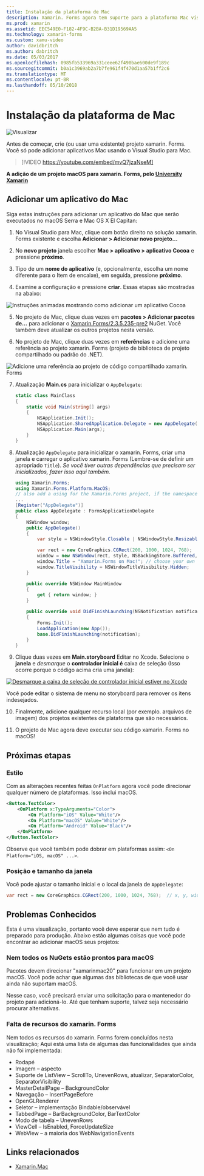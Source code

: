 ```yaml
---
title: Instalação da plataforma de Mac
description: Xamarin. Forms agora tem suporte para a plataforma Mac visualização
ms.prod: xamarin
ms.assetid: EEC549E0-F182-4F9C-B2BA-B31D19569AA5
ms.technology: xamarin-forms
ms.custom: xamu-video
author: davidbritch
ms.author: dabritch
ms.date: 05/03/2017
ms.openlocfilehash: 0985fb533969a331ceee62f490bae600de9f189c
ms.sourcegitcommit: b0a1c3969ab2a7b7fe961f4f470d1aa57b1ff2c6
ms.translationtype: MT
ms.contentlocale: pt-BR
ms.lasthandoff: 05/10/2018
---
```

# <a name="mac-platform-setup"></a>Instalação da plataforma de Mac

![Visualizar](~/media/shared/preview.png)

Antes de começar, crie (ou usar uma existente) projeto xamarin. Forms.
Você só pode adicionar aplicativos Mac usando o Visual Studio para Mac.

> [!VIDEO https://youtube.com/embed/mvQ7jzaNseM]

**A adição de um projeto macOS para xamarin. Forms, pelo [University Xamarin](https://university.xamarin.com/)**

## <a name="adding-a-mac-app"></a>Adicionar um aplicativo do Mac

Siga estas instruções para adicionar um aplicativo do Mac que serão executados no macOS Serra e Mac OS X El Capitan:

1. No Visual Studio para Mac, clique com botão direito na solução xamarin. Forms existente e escolha **Adicionar > Adicionar novo projeto...**

2. No **novo projeto** janela escolher **Mac > aplicativo > aplicativo Cocoa** e pressione **próximo**.

3. Tipo de um **nome do aplicativo** (e, opcionalmente, escolha um nome diferente para o Item de encaixe), em seguida, pressione **próximo**.

4. Examine a configuração e pressione **criar**. Essas etapas são mostradas na abaixo:

  ![Instruções animadas mostrando como adicionar um aplicativo Cocoa](mac-images/add-macos-proj.gif)

5. No projeto de Mac, clique duas vezes em **pacotes > Adicionar pacotes de...**  para adicionar o [Xamarin.Forms/2.3.5.235-pre2](https://www.nuget.org/packages/Xamarin.Forms/2.3.5.235-pre2) NuGet. Você também deve atualizar os outros projetos nesta versão.

6. No projeto de Mac, clique duas vezes em **referências** e adicione uma referência ao projeto xamarin. Forms (projeto de biblioteca de projeto compartilhado ou padrão do .NET).

  ![Adicione uma referência ao projeto de código compartilhado xamarin. Forms](mac-images/references-sml.png)

7. Atualização **Main.cs** para inicializar o `AppDelegate`:

    ```csharp
    static class MainClass
    {
        static void Main(string[] args)
        {
            NSApplication.Init();
            NSApplication.SharedApplication.Delegate = new AppDelegate(); // add this line
            NSApplication.Main(args);
        }
    }
    ```

8. Atualização `AppDelegate` para inicializar o xamarin. Forms, criar uma janela e carregar o aplicativo xamarin. Forms (Lembre-se de definir um apropriado `Title`). _Se você tiver outras dependências que precisam ser inicializados, fazer isso aqui também._

    ```csharp
    using Xamarin.Forms;
    using Xamarin.Forms.Platform.MacOS;
    // also add a using for the Xamarin.Forms project, if the namespace is different to this file
    ...
    [Register("AppDelegate")]
    public class AppDelegate : FormsApplicationDelegate
    {
        NSWindow window;
        public AppDelegate()
        {
            var style = NSWindowStyle.Closable | NSWindowStyle.Resizable | NSWindowStyle.Titled;

            var rect = new CoreGraphics.CGRect(200, 1000, 1024, 768);
            window = new NSWindow(rect, style, NSBackingStore.Buffered, false);
            window.Title = "Xamarin.Forms on Mac!"; // choose your own Title here
            window.TitleVisibility = NSWindowTitleVisibility.Hidden;
        }

        public override NSWindow MainWindow
        {
            get { return window; }
        }

        public override void DidFinishLaunching(NSNotification notification)
        {
            Forms.Init();
            LoadApplication(new App());
            base.DidFinishLaunching(notification);
        }
    }
    ```

9. Clique duas vezes em **Main.storyboard** Editar no Xcode. Selecione o **janela** e _desmarque_ o **controlador inicial é** caixa de seleção (Isso ocorre porque o código acima cria uma janela):

  [![Desmarque a caixa de seleção de controlador inicial estiver no Xcode](mac-images/xcode-init-controller-sml.png)](mac-images/xcode-init-controller.png#lightbox)

  Você pode editar o sistema de menu no storyboard para remover os itens indesejados.

10. Finalmente, adicione qualquer recurso local (por exemplo. arquivos de imagem) dos projetos existentes de plataforma que são necessários.

11. O projeto de Mac agora deve executar seu código xamarin. Forms no macOS!

## <a name="next-steps"></a>Próximas etapas

### <a name="styling"></a>Estilo

Com as alterações recentes feitas `OnPlatform` agora você pode direcionar qualquer número de plataformas. Isso inclui macOS.

```xml
<Button.TextColor>
    <OnPlatform x:TypeArguments="Color">
        <On Platform="iOS" Value="White"/>
        <On Platform="macOS" Value="White"/>
        <On Platform="Android" Value="Black"/>
    </OnPlatform>
</Button.TextColor>
```

Observe que você também pode dobrar em plataformas assim: `<On Platform="iOS, macOS" ...>`.

### <a name="window-size-and-position"></a>Posição e tamanho da janela

Você pode ajustar o tamanho inicial e o local da janela de `AppDelegate`:

```csharp
var rect = new CoreGraphics.CGRect(200, 1000, 1024, 768);  // x, y, width, height
```

## <a name="known-issues"></a>Problemas Conhecidos

Esta é uma visualização, portanto você deve esperar que nem tudo é preparado para produção. Abaixo estão algumas coisas que você pode encontrar ao adicionar macOS seus projetos:

### <a name="not-all-nugets-are-ready-for-macos"></a>Nem todos os NuGets estão prontos para macOS

Pacotes devem direcionar "xamarinmac20" para funcionar em um projeto macOS. Você pode achar que algumas das bibliotecas de que você usar ainda não suportam macOS.

Nesse caso, você precisará enviar uma solicitação para o mantenedor do projeto para adicioná-lo. Até que tenham suporte, talvez seja necessário procurar alternativas.

### <a name="missing-xamarinforms-features"></a>Falta de recursos do xamarin. Forms

Nem todos os recursos do xamarin. Forms forem concluídos nesta visualização; Aqui está uma lista de algumas das funcionalidades que ainda não foi implementada:

* Rodapé
* Imagem – aspecto
* Suporte de ListView – ScrollTo, UnevenRows, atualizar, SeparatorColor, SeparatorVisibility
* MasterDetailPage – BackgroundColor
* Navegação – InsertPageBefore
* OpenGLRenderer
* Seletor – implementação Bindable/observável
* TabbedPage – BarBackgroundColor, BarTextColor
* Modo de tabela – UnevenRows
* ViewCell – IsEnabled, ForceUpdateSize
* WebView – a maioria dos WebNavigationEvents


## <a name="related-links"></a>Links relacionados

- [Xamarin.Mac](~/mac/index.yml)
